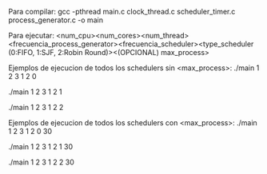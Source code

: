 Para compilar:
gcc -pthread main.c clock_thread.c scheduler_timer.c process_generator.c -o main

Para ejecutar:
<num_cpu><num_cores><num_thread><frecuencia_process_generator><frecuencia_scheduler><type_scheduler (0:FIFO, 1:SJF, 2:Robin Round)><(OPCIONAL) max_process>

Ejemplos de ejecucion de todos los schedulers sin <max_process>:
./main 1 2 3 1 2 0

./main 1 2 3 1 2 1

./main 1 2 3 1 2 2


Ejemplos de ejecucion de todos los schedulers con <max_process>:
./main 1 2 3 1 2 0 30

./main 1 2 3 1 2 1 30

./main 1 2 3 1 2 2 30
